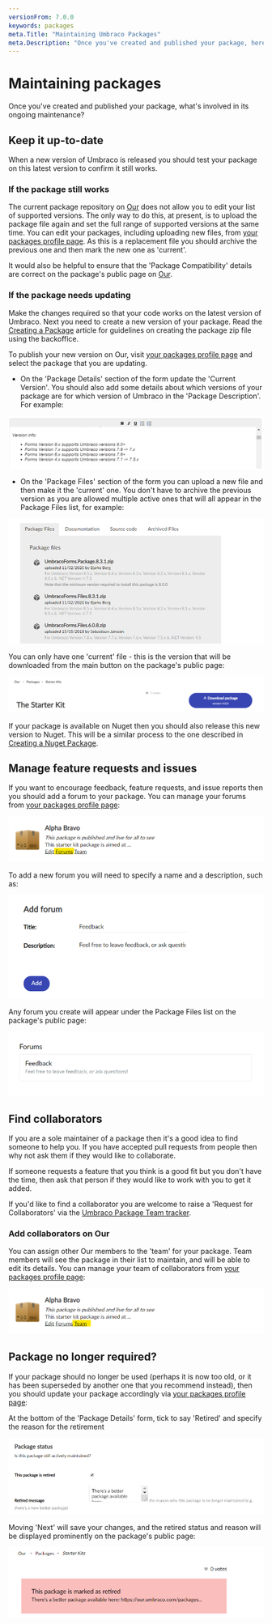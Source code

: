 ```yaml
---
versionFrom: 7.0.0
keywords: packages 
meta.Title: "Maintaining Umbraco Packages"
meta.Description: "Once you've created and published your package, here is what's involved in it's ongoing maintenance"
---
```


# Maintaining packages

Once you've created and published your package, what's involved in its ongoing maintenance?

## Keep it up-to-date

When a new version of Umbraco is released you should test your package on this latest version to confirm it still works. 

### If the package still works

The current package repository on [Our](https://our.umbraco.com/packages/) does not allow you to edit your list of supported versions. The only way to do this, at present, is to upload the package file again and set the full range of supported versions at the same time. You can edit your packages, including uploading new files, from [your packages profile page](https://our.umbraco.com/member/profile/packages/). As this is a replacement file you should archive the previous one and then mark the new one as 'current'.

It would also be helpful to ensure that the 'Package Compatibility' details are correct on the package's public page on [Our](https://our.umbraco.com/packages/).

### If the package needs updating

Make the changes required so that your code works on the latest version of Umbraco. Next you need to create a new version of your package. Read the [Creating a Package](../Creating-a-Package/index-v8.md) article for guidelines on creating the package zip file using the backoffice.  

To publish your new version on Our, visit [your packages profile page](https://our.umbraco.com/member/profile/packages/) and select the package that you are updating. 

- On the 'Package Details' section of the form update the 'Current Version'. You should also add some details about which versions of your package are for which version of Umbraco in the 'Package Description'. For example:

![Specify version info](images/specify-version-info.png)

- On the 'Package Files' section of the form you can upload a new file and then make it the 'current' one. You don't have to archive the previous version as you are allowed multiple active ones that will all appear in the Package Files list, for example:

![Package files list](images/package-files-list.png)

You can only have one 'current' file - this is the version that will be downloaded from the main button on the package's public page:

![Download current version button](images/download-package-button.png)

If your package is available on Nuget then you should also release this new version to Nuget. This will be a similar process to the one described in [Creating a Nuget Package](../Creating-a-nuget-package/index-v8.md).

## Manage feature requests and issues

If you want to encourage feedback, feature requests, and issue reports then you should add a forum to your package. You can manage your forums from [your packages profile page](https://our.umbraco.com/member/profile/packages/):

![Link to manage forums](images/forums-link.png)

To add a new forum you will need to specify a name and a description, such as:

![Create a new forum](images/forum-create.png)

Any forum you create will appear under the Package Files list on the package's public page:

![Forum list](images/forums-display.png)

## Find collaborators

If you are a sole maintainer of a package then it's a good idea to find someone to help you. If you have accepted pull requests from people then why not ask them if they would like to collaborate.

If someone requests a feature that you think is a good fit but you don't have the time, then ask that person if they would like to work with you to get it added.

If you'd like to find a collaborator you are welcome to raise a 'Request for Collaborators' via the [Umbraco Package Team tracker](https://github.com/umbraco/Umbraco.Packages).

### Add collaborators on Our

You can assign other Our members to the 'team' for your package. Team members will see the package in their list to maintain, and will be able to edit its details.  You can manage your team of collaborators from [your packages profile page](https://our.umbraco.com/member/profile/packages/):

![Link to manage team](images/team-link.png)

## Package no longer required?

If your package should no longer be used (perhaps it is now too old, or it has been superseded by another one that you recommend instead), then you should update your package accordingly via [your packages profile page](https://our.umbraco.com/member/profile/packages/):

At the bottom of the 'Package Details' form, tick to say 'Retired' and specify the reason for the retirement

![Flag package as retired](images/flag-as-retired.png)

Moving 'Next' will save your changes, and the retired status and reason will be displayed prominently on the package's public page:

![Retired display on package page](images/display-retired.png)